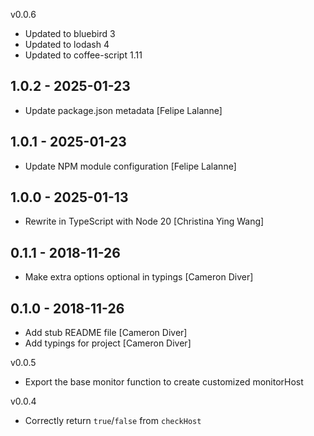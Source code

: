 v0.0.6

* Updated to bluebird 3
* Updated to lodash 4
* Updated to coffee-script 1.11

## 1.0.2 - 2025-01-23

* Update package.json metadata [Felipe Lalanne]

## 1.0.1 - 2025-01-23

* Update NPM module configuration [Felipe Lalanne]

## 1.0.0 - 2025-01-13

* Rewrite in TypeScript with Node 20 [Christina Ying Wang]

## 0.1.1 - 2018-11-26

* Make extra options optional in typings [Cameron Diver]

## 0.1.0 - 2018-11-26

* Add stub README file [Cameron Diver]
* Add typings for project [Cameron Diver]

v0.0.5

* Export the base monitor function to create customized monitorHost 

v0.0.4

* Correctly return `true`/`false` from `checkHost`
